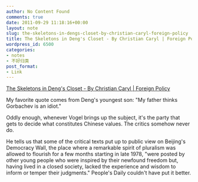 ```yaml
---
author: No Content Found
comments: true
date: 2011-09-29 11:18:16+00:00
layout: note
slug: the-skeletons-in-dengs-closet-by-christian-caryl-foreign-policy
title: The Skeletons in Deng's Closet - By Christian Caryl | Foreign Policy
wordpress_id: 6500
categories:
- notes
- 不好归类
post_format:
- Link
---
```


[The Skeletons in Deng's Closet - By Christian Caryl | Foreign Policy](http://www.foreignpolicy.com/articles/2011/09/13/the_skeletons_in_dengs_closet?page=full)

My favorite quote comes from Deng's youngest son: "My father thinks Gorbachev is an idiot."





Oddly enough, whenever Vogel brings up the subject, it's the party that gets to decide what constitutes Chinese values. The critics somehow never do.





He tells us that some of the critical texts put up to public view on Beijing's Democracy Wall, the place where a remarkable spirit of pluralism was allowed to flourish for a few months starting in late 1978, "were posted by other young people who were inspired by their newfound freedom but, having lived in a closed society, lacked the experience and wisdom to inform or temper their judgments." People's Daily couldn't have put it better.
